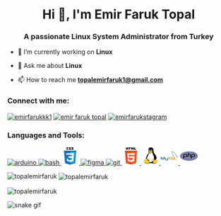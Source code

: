 <h1 align="center">Hi 👋, I'm Emir Faruk Topal</h1>
<h3 align="center">A passionate Linux System Administrator from Turkey</h3>

- 🔭 I’m currently working on **Linux**

- 💬 Ask me about **Linux**

- 📫 How to reach me **topalemirfaruk1@gmail.com**

<h3 align="left">Connect with me:</h3>
<p align="left">
<a href="https://twitter.com/emirfarukkk1" target="blank"><img align="center" src="https://raw.githubusercontent.com/rahuldkjain/github-profile-readme-generator/master/src/images/icons/Social/twitter.svg" alt="emirfarukkk1" height="30" width="40" /></a>
<a href="https://linkedin.com/in/emir faruk topal" target="blank"><img align="center" src="https://raw.githubusercontent.com/rahuldkjain/github-profile-readme-generator/master/src/images/icons/Social/linked-in-alt.svg" alt="emir faruk topal" height="30" width="40" /></a>
<a href="https://instagram.com/emirfarukstagram" target="blank"><img align="center" src="https://raw.githubusercontent.com/rahuldkjain/github-profile-readme-generator/master/src/images/icons/Social/instagram.svg" alt="emirfarukstagram" height="30" width="40" /></a>
</p>

<h3 align="left">Languages and Tools:</h3>
<p align="left"> <a href="https://www.arduino.cc/" target="_blank" rel="noreferrer"> <img src="https://cdn.worldvectorlogo.com/logos/arduino-1.svg" alt="arduino" width="40" height="40"/> </a> <a href="https://www.gnu.org/software/bash/" target="_blank" rel="noreferrer"> <img src="https://www.vectorlogo.zone/logos/gnu_bash/gnu_bash-icon.svg" alt="bash" width="40" height="40"/> </a> <a href="https://www.w3schools.com/css/" target="_blank" rel="noreferrer"> <img src="https://raw.githubusercontent.com/devicons/devicon/master/icons/css3/css3-original-wordmark.svg" alt="css3" width="40" height="40"/> </a> <a href="https://www.figma.com/" target="_blank" rel="noreferrer"> <img src="https://www.vectorlogo.zone/logos/figma/figma-icon.svg" alt="figma" width="40" height="40"/> </a> <a href="https://git-scm.com/" target="_blank" rel="noreferrer"> <img src="https://www.vectorlogo.zone/logos/git-scm/git-scm-icon.svg" alt="git" width="40" height="40"/> </a> <a href="https://www.w3.org/html/" target="_blank" rel="noreferrer"> <img src="https://raw.githubusercontent.com/devicons/devicon/master/icons/html5/html5-original-wordmark.svg" alt="html5" width="40" height="40"/> </a> <a href="https://www.linux.org/" target="_blank" rel="noreferrer"> <img src="https://raw.githubusercontent.com/devicons/devicon/master/icons/linux/linux-original.svg" alt="linux" width="40" height="40"/> </a> <a href="https://www.mysql.com/" target="_blank" rel="noreferrer"> <img src="https://raw.githubusercontent.com/devicons/devicon/master/icons/mysql/mysql-original-wordmark.svg" alt="mysql" width="40" height="40"/> </a> <a href="https://www.php.net" target="_blank" rel="noreferrer"> <img src="https://raw.githubusercontent.com/devicons/devicon/master/icons/php/php-original.svg" alt="php" width="40" height="40"/> </a> </p>

<p><img align="left" src="https://github-readme-stats.vercel.app/api/top-langs?username=topalemirfaruk&show_icons=true&locale=en&layout=compact" alt="topalemirfaruk" /></p>

<p>&nbsp;<img align="center" src="https://github-readme-stats.vercel.app/api?username=topalemirfaruk&show_icons=true&locale=en" alt="topalemirfaruk" /></p>

<p><img align="center" src="https://github-readme-streak-stats.herokuapp.com/?user=topalemirfaruk&" alt="topalemirfaruk" /></p>





![snake gif](https://github.com/YOUR_USERNAME/topalemirfaruk/blob/output/github-contribution-grid-snake.gif)
